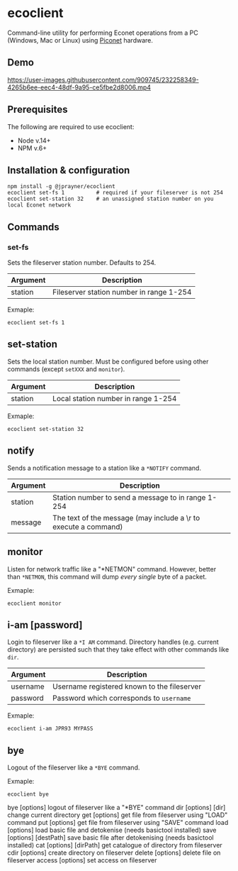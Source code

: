 # ecoclient

Command-line utility for performing Econet operations from a PC (Windows, Mac or Linux) using [Piconet](https://github.com/jprayner/piconet) hardware.

## Demo

https://user-images.githubusercontent.com/909745/232258349-4265b6ee-eec4-48df-9a95-ce5fbe2d8006.mp4

## Prerequisites

The following are required to use ecoclient:

- Node v.14+
- NPM v.6+

## Installation & configuration

```
npm install -g @jprayner/ecoclient
ecoclient set-fs 1          # required if your fileserver is not 254
ecoclient set-station 32    # an unassigned station number on you local Econet network
```

## Commands

### set-fs <station>

Sets the fileserver station number. Defaults to 254.

| Argument | Description |
|----------|-------------|
| station  | Fileserver station number in range 1-254 |

Exmaple:

```
ecoclient set-fs 1
```
  
## set-station <station>
  
Sets the local station number. Must be configured before using other commands (except `setXXX` and `monitor`).

| Argument | Description |
|----------|-------------|
| station  | Local station number in range 1-254 |

Exmaple:

```
ecoclient set-station 32
```

## notify <station> <message>

Sends a notification message to a station like a `*NOTIFY` command.

| Argument | Description |
|----------|-------------|
| station  | Station number to send a message to in range 1-254 |
| message  | The text of the message (may include a \r to execute a command) |

## monitor

Listen for network traffic like a "*NETMON" command. However, better than `*NETMON`, this command will dump _every single_ byte of a packet.

Exmaple:

```
ecoclient monitor
```

## i-am <username> [password]
  
Login to fileserver like a `*I AM` command. Directory handles (e.g. current directory) are persisted such that they take effect with other commands like `dir`.

| Argument | Description |
|----------|-------------|
| username  | Username registered known to the fileserver |
| password  | Password which corresponds to `username` |

Exmaple:

```
ecoclient i-am JPR93 MYPASS
```

## bye

Logout of the fileserver like a `*BYE` command.

Exmaple:

```
ecoclient bye
```
  
  
  bye [options]                           logout of fileserver like a "*BYE" command
  dir [options] [dir]                     change current directory
  get [options] <filename>                get file from fileserver using "LOAD" command
  put [options] <filename>                get file from fileserver using "SAVE" command
  load [options] <filename>               load basic file and detokenise (needs basictool installed)
  save [options] <localPath> [destPath]   save basic file after detokenising (needs basictool
                                          installed)
  cat [options] [dirPath]                 get catalogue of directory from fileserver
  cdir [options] <dirPath>                create directory on fileserver
  delete [options] <path>                 delete file on fileserver
  access [options] <path> <accessString>  set access on fileserver
